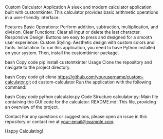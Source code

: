 Custom Calculator Application
A sleek and modern calculator application built with customtkinter. This calculator provides basic arithmetic operations in a user-friendly interface.

Features
Basic Operations: Perform addition, subtraction, multiplication, and division.
Clear Functions: Clear all input or delete the last character.
Responsive Design: Buttons are easy to press and designed for a smooth user experience.
Custom Styling: Aesthetic design with custom colors and fonts.
Installation
To run this application, you need to have Python installed on your system. Then, install the customtkinter package.

bash
Copy code
pip install customtkinter
Usage
Clone the repository and navigate to the project directory.

bash
Copy code
git clone https://github.com/yourusername/custom-calculator.git
cd custom-calculator
Run the application with the following command:

bash
Copy code
python calculator.py
Code Structure
calculator.py: Main file containing the GUI code for the calculator.
README.md: This file, providing an overview of the project.

Contact
For any questions or suggestions, please open an issue in this repository or contact me at your-email@example.com.


Happy Calculating!
